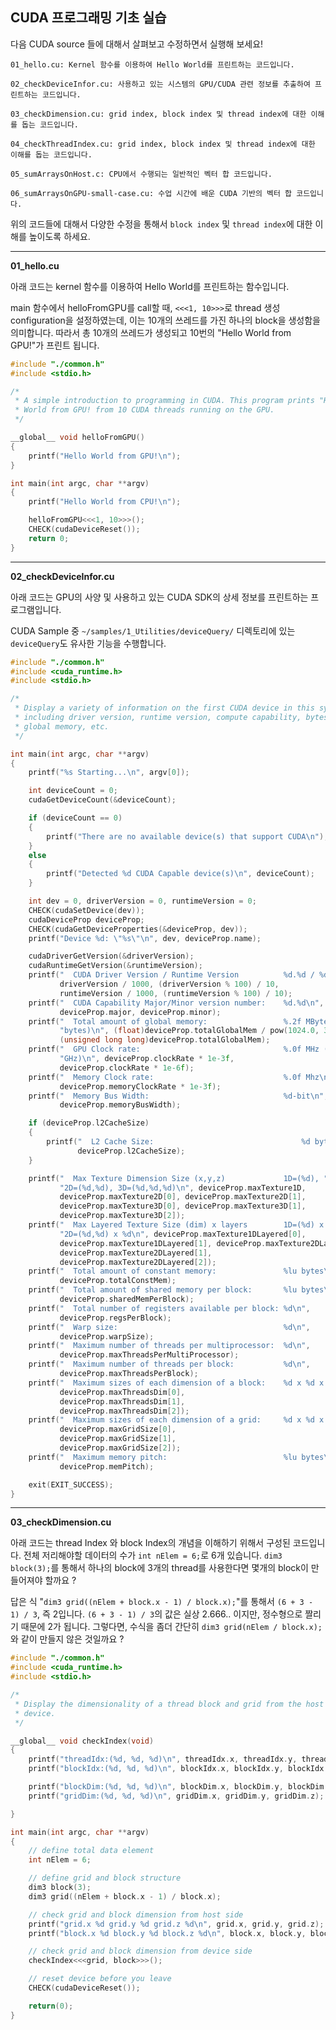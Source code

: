## CUDA 프로그래밍 기초 실습

다음 CUDA source 들에 대해서 살펴보고 수정하면서 실행해 보세요!

```
01_hello.cu: Kernel 함수를 이용하여 Hello World를 프린트하는 코드입니다.

02_checkDeviceInfor.cu: 사용하고 있는 시스템의 GPU/CUDA 관련 정보를 추출하여 프린트하는 코드입니다.

03_checkDimension.cu: grid index, block index 및 thread index에 대한 이해를 돕는 코드입니다.

04_checkThreadIndex.cu: grid index, block index 및 thread index에 대한 이해를 돕는 코드입니다.

05_sumArraysOnHost.c: CPU에서 수행되는 일반적인 벡터 합 코드입니다.

06_sumArraysOnGPU-small-case.cu: 수업 시간에 배운 CUDA 기반의 벡터 합 코드입니다.
```

위의 코드들에 대해서 다양한 수정을 통해서 ```block index``` 및 ```thread index```에 대한 이해를 높이도록 하세요.

*  *  *
**01_hello.cu**

아래 코드는 kernel 함수를 이용하여 Hello World를 프린트하는 함수입니다.

main 함수에서 helloFromGPU를 call할 때, ```<<<1, 10>>>```로 thread 생성 configuration을 설정하였는데, 이는 10개의 쓰레드를 가진 하나의 block을 생성함을 의미합니다. 따라서 총 10개의 쓰레드가 생성되고 10번의 "Hello World from GPU!"가 프린트 됩니다.

```C
#include "./common.h"
#include <stdio.h>

/*
 * A simple introduction to programming in CUDA. This program prints "Hello
 * World from GPU! from 10 CUDA threads running on the GPU.
 */

__global__ void helloFromGPU()
{
    printf("Hello World from GPU!\n");
}

int main(int argc, char **argv)
{
    printf("Hello World from CPU!\n");

    helloFromGPU<<<1, 10>>>();
    CHECK(cudaDeviceReset());
    return 0;
}
```

*  *  *
**02_checkDeviceInfor.cu**

아래 코드는 GPU의 사양 및 사용하고 있는 CUDA SDK의 상세 정보를 프린트하는 프로그램입니다.

CUDA Sample 중 ```~/samples/1_Utilities/deviceQuery/``` 디렉토리에 있는 ```deviceQuery```도 유사한 기능을 수행합니다.

```C
#include "./common.h"
#include <cuda_runtime.h>
#include <stdio.h>

/*
 * Display a variety of information on the first CUDA device in this system,
 * including driver version, runtime version, compute capability, bytes of
 * global memory, etc.
 */

int main(int argc, char **argv)
{
    printf("%s Starting...\n", argv[0]);

    int deviceCount = 0;
    cudaGetDeviceCount(&deviceCount);

    if (deviceCount == 0)
    {
        printf("There are no available device(s) that support CUDA\n");
    }
    else
    {
        printf("Detected %d CUDA Capable device(s)\n", deviceCount);
    }

    int dev = 0, driverVersion = 0, runtimeVersion = 0;
    CHECK(cudaSetDevice(dev));
    cudaDeviceProp deviceProp;
    CHECK(cudaGetDeviceProperties(&deviceProp, dev));
    printf("Device %d: \"%s\"\n", dev, deviceProp.name);

    cudaDriverGetVersion(&driverVersion);
    cudaRuntimeGetVersion(&runtimeVersion);
    printf("  CUDA Driver Version / Runtime Version          %d.%d / %d.%d\n",
           driverVersion / 1000, (driverVersion % 100) / 10,
           runtimeVersion / 1000, (runtimeVersion % 100) / 10);
    printf("  CUDA Capability Major/Minor version number:    %d.%d\n",
           deviceProp.major, deviceProp.minor);
    printf("  Total amount of global memory:                 %.2f MBytes (%llu "
           "bytes)\n", (float)deviceProp.totalGlobalMem / pow(1024.0, 3),
           (unsigned long long)deviceProp.totalGlobalMem);
    printf("  GPU Clock rate:                                %.0f MHz (%0.2f "
           "GHz)\n", deviceProp.clockRate * 1e-3f,
           deviceProp.clockRate * 1e-6f);
    printf("  Memory Clock rate:                             %.0f Mhz\n",
           deviceProp.memoryClockRate * 1e-3f);
    printf("  Memory Bus Width:                              %d-bit\n",
           deviceProp.memoryBusWidth);

    if (deviceProp.l2CacheSize)
    {
        printf("  L2 Cache Size:                                 %d bytes\n",
               deviceProp.l2CacheSize);
    }

    printf("  Max Texture Dimension Size (x,y,z)             1D=(%d), "
           "2D=(%d,%d), 3D=(%d,%d,%d)\n", deviceProp.maxTexture1D,
           deviceProp.maxTexture2D[0], deviceProp.maxTexture2D[1],
           deviceProp.maxTexture3D[0], deviceProp.maxTexture3D[1],
           deviceProp.maxTexture3D[2]);
    printf("  Max Layered Texture Size (dim) x layers        1D=(%d) x %d, "
           "2D=(%d,%d) x %d\n", deviceProp.maxTexture1DLayered[0],
           deviceProp.maxTexture1DLayered[1], deviceProp.maxTexture2DLayered[0],
           deviceProp.maxTexture2DLayered[1],
           deviceProp.maxTexture2DLayered[2]);
    printf("  Total amount of constant memory:               %lu bytes\n",
           deviceProp.totalConstMem);
    printf("  Total amount of shared memory per block:       %lu bytes\n",
           deviceProp.sharedMemPerBlock);
    printf("  Total number of registers available per block: %d\n",
           deviceProp.regsPerBlock);
    printf("  Warp size:                                     %d\n",
           deviceProp.warpSize);
    printf("  Maximum number of threads per multiprocessor:  %d\n",
           deviceProp.maxThreadsPerMultiProcessor);
    printf("  Maximum number of threads per block:           %d\n",
           deviceProp.maxThreadsPerBlock);
    printf("  Maximum sizes of each dimension of a block:    %d x %d x %d\n",
           deviceProp.maxThreadsDim[0],
           deviceProp.maxThreadsDim[1],
           deviceProp.maxThreadsDim[2]);
    printf("  Maximum sizes of each dimension of a grid:     %d x %d x %d\n",
           deviceProp.maxGridSize[0],
           deviceProp.maxGridSize[1],
           deviceProp.maxGridSize[2]);
    printf("  Maximum memory pitch:                          %lu bytes\n",
           deviceProp.memPitch);

    exit(EXIT_SUCCESS);
}
```


*  *  *

**03_checkDimension.cu**

아래 코드는 thread Index 와 block Index의 개념을 이해하기 위해서 구성된 코드입니다. 전체 저리해야할 데이터의 수가 ```int nElem = 6;```로 6개 있습니다. ```dim3 block(3);```를 통해서 하나의 block에 3개의 thread를 사용한다면 몇개의 block이 만들어져야 할까요 ?

답은 식 "```dim3 grid((nElem + block.x - 1) / block.x);```"를 통해서 ```(6 + 3 - 1) / 3```, 즉 2입니다. ```(6 + 3 - 1) / 3```의 값은 실상 2.666.. 이지만, 정수형으로 짤리기 때문에 2가 됩니다. 그렇다면, 수식을 좀더 간단히 ```dim3 grid(nElem / block.x);```와 같이 만들지 않은 것일까요 ?


```C
#include "./common.h"
#include <cuda_runtime.h>
#include <stdio.h>

/*
 * Display the dimensionality of a thread block and grid from the host and
 * device.
 */

__global__ void checkIndex(void)
{
    printf("threadIdx:(%d, %d, %d)\n", threadIdx.x, threadIdx.y, threadIdx.z);
    printf("blockIdx:(%d, %d, %d)\n", blockIdx.x, blockIdx.y, blockIdx.z);

    printf("blockDim:(%d, %d, %d)\n", blockDim.x, blockDim.y, blockDim.z);
    printf("gridDim:(%d, %d, %d)\n", gridDim.x, gridDim.y, gridDim.z);

}

int main(int argc, char **argv)
{
    // define total data element
    int nElem = 6;

    // define grid and block structure
    dim3 block(3);
    dim3 grid((nElem + block.x - 1) / block.x);

    // check grid and block dimension from host side
    printf("grid.x %d grid.y %d grid.z %d\n", grid.x, grid.y, grid.z);
    printf("block.x %d block.y %d block.z %d\n", block.x, block.y, block.z);

    // check grid and block dimension from device side
    checkIndex<<<grid, block>>>();

    // reset device before you leave
    CHECK(cudaDeviceReset());

    return(0);
}
```
